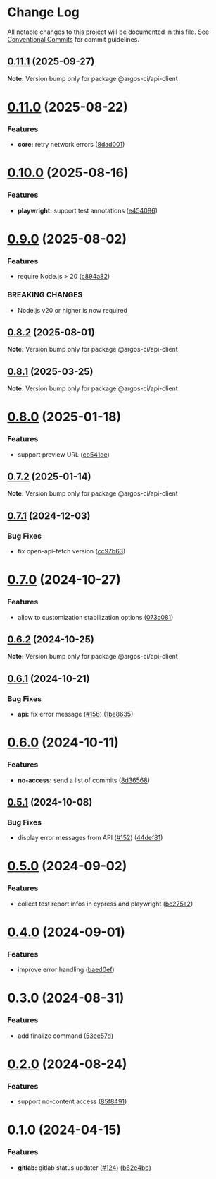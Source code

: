 # Change Log

All notable changes to this project will be documented in this file.
See [Conventional Commits](https://conventionalcommits.org) for commit guidelines.

## [0.11.1](https://github.com/argos-ci/argos-javascript/compare/@argos-ci/api-client@0.11.0...@argos-ci/api-client@0.11.1) (2025-09-27)

**Note:** Version bump only for package @argos-ci/api-client





# [0.11.0](https://github.com/argos-ci/argos-javascript/compare/@argos-ci/api-client@0.10.0...@argos-ci/api-client@0.11.0) (2025-08-22)


### Features

* **core:** retry network errors ([8dad001](https://github.com/argos-ci/argos-javascript/commit/8dad001ebc5dd83ed6286a1300fef5303a00857f))





# [0.10.0](https://github.com/argos-ci/argos-javascript/compare/@argos-ci/api-client@0.9.0...@argos-ci/api-client@0.10.0) (2025-08-16)


### Features

* **playwright:** support test annotations ([e454086](https://github.com/argos-ci/argos-javascript/commit/e454086fbe408f7087cc0c7e07bbdb8f65429be5))





# [0.9.0](https://github.com/argos-ci/argos-javascript/compare/@argos-ci/api-client@0.8.2...@argos-ci/api-client@0.9.0) (2025-08-02)


### Features

* require Node.js > 20 ([c894a82](https://github.com/argos-ci/argos-javascript/commit/c894a82c1b51acfced9892b32b31ebbf699282ca))


### BREAKING CHANGES

* Node.js v20 or higher is now required





## [0.8.2](https://github.com/argos-ci/argos-javascript/compare/@argos-ci/api-client@0.8.1...@argos-ci/api-client@0.8.2) (2025-08-01)

**Note:** Version bump only for package @argos-ci/api-client





## [0.8.1](https://github.com/argos-ci/argos-javascript/compare/@argos-ci/api-client@0.8.0...@argos-ci/api-client@0.8.1) (2025-03-25)

**Note:** Version bump only for package @argos-ci/api-client





# [0.8.0](https://github.com/argos-ci/argos-javascript/compare/@argos-ci/api-client@0.7.2...@argos-ci/api-client@0.8.0) (2025-01-18)


### Features

* support preview URL ([cb541de](https://github.com/argos-ci/argos-javascript/commit/cb541de9b1d75fcb797066578cc3cfe6e8d1d886))





## [0.7.2](https://github.com/argos-ci/argos-javascript/compare/@argos-ci/api-client@0.7.1...@argos-ci/api-client@0.7.2) (2025-01-14)

**Note:** Version bump only for package @argos-ci/api-client





## [0.7.1](https://github.com/argos-ci/argos-javascript/compare/@argos-ci/api-client@0.7.0...@argos-ci/api-client@0.7.1) (2024-12-03)


### Bug Fixes

* fix open-api-fetch version ([cc97b63](https://github.com/argos-ci/argos-javascript/commit/cc97b63502509c3508948c35babcedd61f12f3ab))





# [0.7.0](https://github.com/argos-ci/argos-javascript/compare/@argos-ci/api-client@0.6.2...@argos-ci/api-client@0.7.0) (2024-10-27)


### Features

* allow to customization stabilization options ([073c081](https://github.com/argos-ci/argos-javascript/commit/073c081228c6ef8f4bfed84a1caee6b44e6ae642))





## [0.6.2](https://github.com/argos-ci/argos-javascript/compare/@argos-ci/api-client@0.6.1...@argos-ci/api-client@0.6.2) (2024-10-25)

**Note:** Version bump only for package @argos-ci/api-client





## [0.6.1](https://github.com/argos-ci/argos-javascript/compare/@argos-ci/api-client@0.6.0...@argos-ci/api-client@0.6.1) (2024-10-21)


### Bug Fixes

* **api:** fix error message ([#156](https://github.com/argos-ci/argos-javascript/issues/156)) ([1be8635](https://github.com/argos-ci/argos-javascript/commit/1be8635994da7ec70780ea0a8befebb8370e105c))





# [0.6.0](https://github.com/argos-ci/argos-javascript/compare/@argos-ci/api-client@0.5.1...@argos-ci/api-client@0.6.0) (2024-10-11)


### Features

* **no-access:** send a list of commits ([8d36568](https://github.com/argos-ci/argos-javascript/commit/8d36568c01b30aaf5fc80d27b08d63c7f6d3ab7d))





## [0.5.1](https://github.com/argos-ci/argos-javascript/compare/@argos-ci/api-client@0.5.0...@argos-ci/api-client@0.5.1) (2024-10-08)


### Bug Fixes

* display error messages from API ([#152](https://github.com/argos-ci/argos-javascript/issues/152)) ([44def81](https://github.com/argos-ci/argos-javascript/commit/44def8170d62553695724448fb0a2748c0b77b6d))





# [0.5.0](https://github.com/argos-ci/argos-javascript/compare/@argos-ci/api-client@0.4.0...@argos-ci/api-client@0.5.0) (2024-09-02)


### Features

* collect test report infos in cypress and playwright ([bc275a2](https://github.com/argos-ci/argos-javascript/commit/bc275a2ad1230bfd9a1aba9d85f86b780333f4a9))





# [0.4.0](https://github.com/argos-ci/argos-javascript/compare/@argos-ci/api-client@0.3.0...@argos-ci/api-client@0.4.0) (2024-09-01)


### Features

* improve error handling ([baed0ef](https://github.com/argos-ci/argos-javascript/commit/baed0ef5a04386444ebcc5e3d734d6c7d3dc92db))





# 0.3.0 (2024-08-31)


### Features

* add finalize command ([53ce57d](https://github.com/argos-ci/argos-javascript/commit/53ce57d7bec003368575495e05781a31698b2816))





# [0.2.0](https://github.com/argos-ci/argos-javascript/compare/@argos-ci/api-client@0.1.0...@argos-ci/api-client@0.2.0) (2024-08-24)


### Features

* support no-content access ([85f8491](https://github.com/argos-ci/argos-javascript/commit/85f8491a4191cc9f129d58ed0a80424f0c5c03e7))





# 0.1.0 (2024-04-15)


### Features

* **gitlab:** gitlab status updater ([#124](https://github.com/argos-ci/argos-javascript/issues/124)) ([b62e4bb](https://github.com/argos-ci/argos-javascript/commit/b62e4bbe0c3b6cedca5cf1c2f18e510f27b17159))
